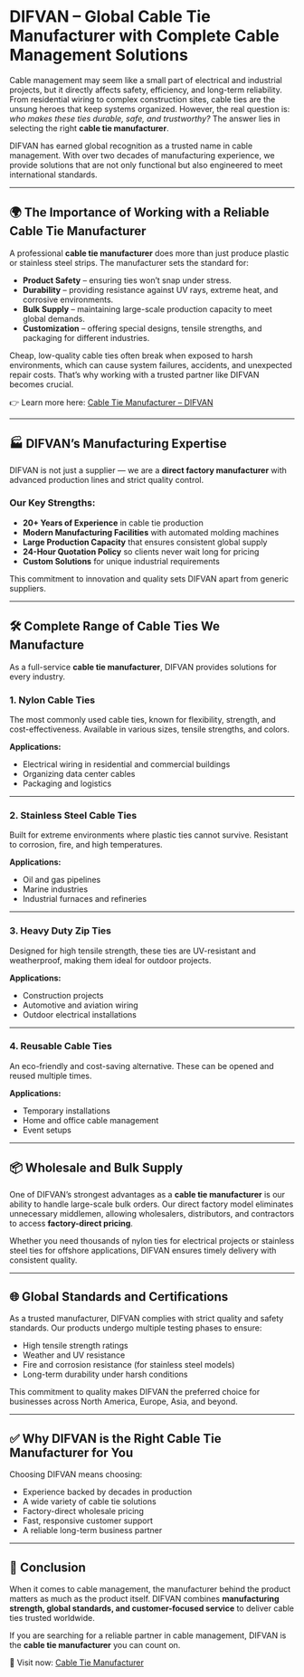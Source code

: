 # DIFVAN – Global Cable Tie Manufacturer with Complete Cable Management Solutions  

Cable management may seem like a small part of electrical and industrial projects, but it directly affects safety, efficiency, and long-term reliability. From residential wiring to complex construction sites, cable ties are the unsung heroes that keep systems organized. However, the real question is: *who makes these ties durable, safe, and trustworthy?* The answer lies in selecting the right **cable tie manufacturer**.  

DIFVAN has earned global recognition as a trusted name in cable management. With over two decades of manufacturing experience, we provide solutions that are not only functional but also engineered to meet international standards.  

---

## 🌍 The Importance of Working with a Reliable Cable Tie Manufacturer  

A professional **cable tie manufacturer** does more than just produce plastic or stainless steel strips. The manufacturer sets the standard for:  

- **Product Safety** – ensuring ties won’t snap under stress.  
- **Durability** – providing resistance against UV rays, extreme heat, and corrosive environments.  
- **Bulk Supply** – maintaining large-scale production capacity to meet global demands.  
- **Customization** – offering special designs, tensile strengths, and packaging for different industries.  

Cheap, low-quality cable ties often break when exposed to harsh environments, which can cause system failures, accidents, and unexpected repair costs. That’s why working with a trusted partner like DIFVAN becomes crucial.  

👉 Learn more here: <a href="https://www.difvan.com/cable-tie/" target="_blank">Cable Tie Manufacturer – DIFVAN</a>  

---

## 🏭 DIFVAN’s Manufacturing Expertise  

DIFVAN is not just a supplier — we are a **direct factory manufacturer** with advanced production lines and strict quality control.  

### Our Key Strengths:  
- **20+ Years of Experience** in cable tie production  
- **Modern Manufacturing Facilities** with automated molding machines  
- **Large Production Capacity** that ensures consistent global supply  
- **24-Hour Quotation Policy** so clients never wait long for pricing  
- **Custom Solutions** for unique industrial requirements  

This commitment to innovation and quality sets DIFVAN apart from generic suppliers.  

---

## 🛠️ Complete Range of Cable Ties We Manufacture  

As a full-service **cable tie manufacturer**, DIFVAN provides solutions for every industry.  

### 1. **Nylon Cable Ties**  
The most commonly used cable ties, known for flexibility, strength, and cost-effectiveness. Available in various sizes, tensile strengths, and colors.  

**Applications:**  
- Electrical wiring in residential and commercial buildings  
- Organizing data center cables  
- Packaging and logistics  

---

### 2. **Stainless Steel Cable Ties**  
Built for extreme environments where plastic ties cannot survive. Resistant to corrosion, fire, and high temperatures.  

**Applications:**  
- Oil and gas pipelines  
- Marine industries  
- Industrial furnaces and refineries  

---

### 3. **Heavy Duty Zip Ties**  
Designed for high tensile strength, these ties are UV-resistant and weatherproof, making them ideal for outdoor projects.  

**Applications:**  
- Construction projects  
- Automotive and aviation wiring  
- Outdoor electrical installations  

---

### 4. **Reusable Cable Ties**  
An eco-friendly and cost-saving alternative. These can be opened and reused multiple times.  

**Applications:**  
- Temporary installations  
- Home and office cable management  
- Event setups  

---

## 📦 Wholesale and Bulk Supply  

One of DIFVAN’s strongest advantages as a **cable tie manufacturer** is our ability to handle large-scale bulk orders. Our direct factory model eliminates unnecessary middlemen, allowing wholesalers, distributors, and contractors to access **factory-direct pricing**.  

Whether you need thousands of nylon ties for electrical projects or stainless steel ties for offshore applications, DIFVAN ensures timely delivery with consistent quality.  

---

## 🌐 Global Standards and Certifications  

As a trusted manufacturer, DIFVAN complies with strict quality and safety standards. Our products undergo multiple testing phases to ensure:  
- High tensile strength ratings  
- Weather and UV resistance  
- Fire and corrosion resistance (for stainless steel models)  
- Long-term durability under harsh conditions  

This commitment to quality makes DIFVAN the preferred choice for businesses across North America, Europe, Asia, and beyond.  

---

## ✅ Why DIFVAN is the Right Cable Tie Manufacturer for You  

Choosing DIFVAN means choosing:  
- Experience backed by decades in production  
- A wide variety of cable tie solutions  
- Factory-direct wholesale pricing  
- Fast, responsive customer support  
- A reliable long-term business partner  

---

## 📌 Conclusion  

When it comes to cable management, the manufacturer behind the product matters as much as the product itself. DIFVAN combines **manufacturing strength, global standards, and customer-focused service** to deliver cable ties trusted worldwide.  

If you are searching for a reliable partner in cable management, DIFVAN is the **cable tie manufacturer** you can count on.  

🔗 Visit now: <a href="https://www.difvan.com/cable-tie/" target="_blank">Cable Tie Manufacturer</a>  
